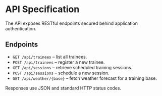 # API Specification

The API exposes RESTful endpoints secured behind application authentication.

## Endpoints

- `GET /api/trainees` – list all trainees.
- `POST /api/trainees` – register a new trainee.
- `GET /api/sessions` – retrieve scheduled training sessions.
- `POST /api/sessions` – schedule a new session.
- `GET /api/weather/{base}` – fetch weather forecast for a training base.

Responses use JSON and standard HTTP status codes.
